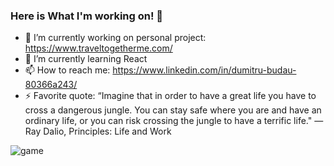 ### Here is What I'm working on! 👋


- 🔭 I’m currently working on personal project: https://www.traveltogetherme.com/
- 🌱 I’m currently learning React
- 📫 How to reach me: https://www.linkedin.com/in/dumitru-budau-80366a243/
- ⚡ Favorite quote: “Imagine that in order to have a great life you have to cross a dangerous jungle. You can stay safe where you are and have an ordinary      life, or you can risk crossing the jungle to have a terrific life."
     ― Ray Dalio, Principles: Life and Work

![game](https://user-images.githubusercontent.com/98266676/177563830-fc86bbe9-5e99-46bd-8d31-1100f0cd7a7e.png)
